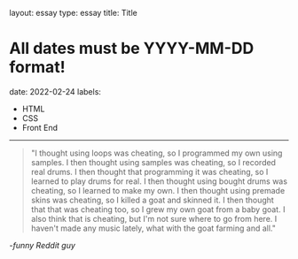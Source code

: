 layout: essay
type: essay
title: Title
# All dates must be YYYY-MM-DD format!
date: 2022-02-24
labels:
  - HTML
  - CSS
  - Front End
---

> "I thought using loops was cheating, so I programmed my own using samples. I then thought using samples was cheating, so I recorded real drums. I then thought that programming it was cheating, so I learned to play drums for real. I then thought using bought drums was cheating, so I learned to make my own. I then thought using premade skins was cheating, so I killed a goat and skinned it. I then thought that that was cheating too, so I grew my own goat from a baby goat. I also think that is cheating, but I'm not sure where to go from here. I haven't made any music lately, what with the goat farming and all."

*-funny Reddit guy*

